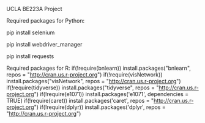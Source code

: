 UCLA BE223A Project


Required packages for Python:

pip install selenium

pip install webdriver_manager

pip install requests


Required packages for R:
if(!require(bnlearn)) install.packages("bnlearn", repos = "http://cran.us.r-project.org")
if(!require(visNetwork)) install.packages("visNetwork", repos = "http://cran.us.r-project.org")
if(!require(tidyverse)) install.packages("tidyverse", repos = "http://cran.us.r-project.org")
if(!require(e1071)) install.packages('e1071', dependencies = TRUE)
if(!require(caret)) install.packages('caret', repos = "http://cran.us.r-project.org")
if(!require(dplyr)) install.packages('dplyr', repos = "http://cran.us.r-project.org")


